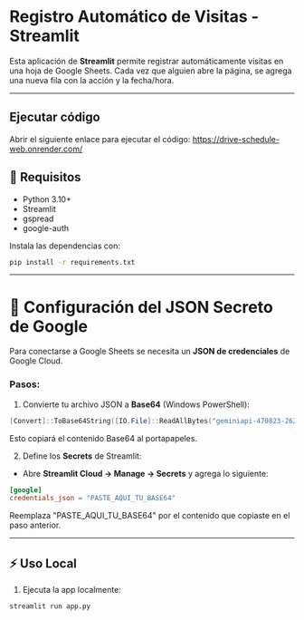 # Registro Automático de Visitas - Streamlit

Esta aplicación de **Streamlit** permite registrar automáticamente visitas en una hoja de Google Sheets. Cada vez que alguien abre la página, se agrega una nueva fila con la acción y la fecha/hora.

---

## Ejecutar código
Abrir el siguiente enlace para ejecutar el código: https://drive-schedule-web.onrender.com/

## 🚀 Requisitos

- Python 3.10+
- Streamlit
- gspread
- google-auth

Instala las dependencias con:

```bash
pip install -r requirements.txt
```

---

# 🔑 Configuración del JSON Secreto de Google

Para conectarse a Google Sheets se necesita un **JSON de credenciales** de Google Cloud.  

### Pasos:

1. Convierte tu archivo JSON a **Base64** (Windows PowerShell):

```powershell
[Convert]::ToBase64String([IO.File]::ReadAllBytes("geminiapi-470823-262f80dddb02.json")) | clip
```

Esto copiará el contenido Base64 al portapapeles.

2. Define los **Secrets** de Streamlit:

- Abre **Streamlit Cloud → Manage → Secrets** y agrega lo siguiente:

```toml
[google]
credentials_json = "PASTE_AQUI_TU_BASE64"
```

Reemplaza "PASTE_AQUI_TU_BASE64" por el contenido que copiaste en el paso anterior.

---

## ⚡ Uso Local

1. Ejecuta la app localmente:

```bash
streamlit run app.py
```
